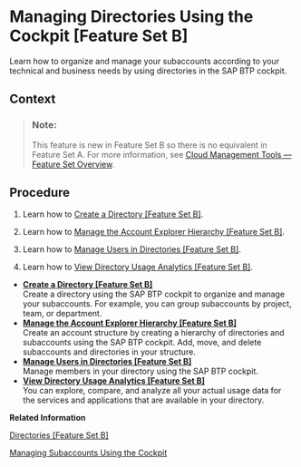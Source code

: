 <!-- loiof495ac1a62684affbff9f2629fe58bb0 -->

# Managing Directories Using the Cockpit \[Feature Set B\]

Learn how to organize and manage your subaccounts according to your technical and business needs by using directories in the SAP BTP cockpit.



## Context

> ### Note:  
> This feature is new in Feature Set B so there is no equivalent in Feature Set A. For more information, see [Cloud Management Tools — Feature Set Overview](../10-concepts/Cloud_Management_Tools_—_Feature_Set_Overview_caf4e4e.md).



## Procedure

1.  Learn how to [Create a Directory \[Feature Set B\]](Create_a_Directory_Feature_Set_B_b8ef1c4.md).

2.  Learn how to [Manage the Account Explorer Hierarchy \[Feature Set B\]](Manage_the_Account_Explorer_Hierarchy_Feature_Set_B_2e2a5b6.md).

3.  Learn how to [Manage Users in Directories \[Feature Set B\]](Manage_Users_in_Directories_Feature_Set_B_ff4d4a4.md).

4.  Learn how to [View Directory Usage Analytics \[Feature Set B\]](View_Directory_Usage_Analytics_Feature_Set_B_a287782.md).


-   **[Create a Directory \[Feature Set B\]](Create_a_Directory_Feature_Set_B_b8ef1c4.md "Create a directory using the SAP BTP
                                    cockpit to organize and manage
		your subaccounts. For example, you can group subaccounts by project, team, or
		department.")**  
Create a directory using the SAP BTP cockpit to organize and manage your subaccounts. For example, you can group subaccounts by project, team, or department.
-   **[Manage the Account Explorer Hierarchy \[Feature Set B\]](Manage_the_Account_Explorer_Hierarchy_Feature_Set_B_2e2a5b6.md "Create an account structure by creating a hierarchy of directories and subaccounts
		using the SAP BTP
                                    cockpit. Add, move, and
		delete subaccounts and directories in your structure.")**  
Create an account structure by creating a hierarchy of directories and subaccounts using the SAP BTP cockpit. Add, move, and delete subaccounts and directories in your structure.
-   **[Manage Users in Directories \[Feature Set B\]](Manage_Users_in_Directories_Feature_Set_B_ff4d4a4.md "Manage members in your directory using the SAP BTP
                                    cockpit.")**  
Manage members in your directory using the SAP BTP cockpit.
-   **[View Directory Usage Analytics \[Feature Set B\]](View_Directory_Usage_Analytics_Feature_Set_B_a287782.md "You can explore, compare, and analyze all your actual usage data for the services and applications that are available in your
		directory.")**  
You can explore, compare, and analyze all your actual usage data for the services and applications that are available in your directory.

**Related Information**  


[Directories \[Feature Set B\]](../10-concepts/Account_Model_8ed4a70.md#loioa92721fc75524ec09a7a7255997dbd94 "Directories allow you to organize and manage your subaccounts according to your technical and business needs.")

[Managing Subaccounts Using the Cockpit](Managing_Subaccounts_Using_the_Cockpit_55d0b6d.md "Learn how to structure a global account according to your organization’s and project’s requirements with regard to members, authorizations, and entitlements by managing subaccounts.")

